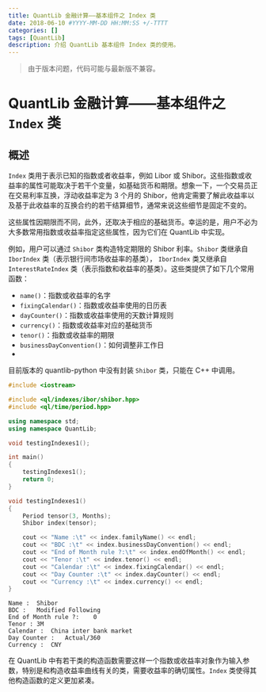 ```yaml
---
title: QuantLib 金融计算——基本组件之 Index 类
date: 2018-06-10 #YYYY-MM-DD HH:MM:SS +/-TTTT
categories: []
tags: [QuantLib]
description: 介绍 QuantLib 基本组件 Index 类的使用。
---
```


> 由于版本问题，代码可能与最新版不兼容。

# QuantLib 金融计算——基本组件之 `Index` 类

## 概述

`Index` 类用于表示已知的指数或者收益率，例如 Libor 或 Shibor。这些指数或收益率的属性可能取决于若干个变量，如基础货币和期限。想象一下，一个交易员正在交易利率互换，浮动收益率定为 3 个月的 Shibor，他肯定需要了解此收益率以及基于此收益率的互换合约的若干结算细节，通常来说这些细节是固定不变的。

这些属性因期限而不同，此外，还取决于相应的基础货币。幸运的是，用户不必为大多数常用指数或收益率指定这些属性，因为它们在 QuantLib 中实现。

例如，用户可以通过 `Shibor` 类构造特定期限的 Shibor 利率。`Shibor` 类继承自 `IborIndex` 类（表示银行间市场收益率的基类）， `IborIndex` 类又继承自 `InterestRateIndex` 类（表示指数和收益率的基类）。这些类提供了如下几个常用函数：

* `name()`：指数或收益率的名字
* `fixingCalendar()`：指数或收益率使用的日历表
* `dayCounter()`：指数或收益率使用的天数计算规则
* `currency()`：指数或收益率对应的基础货币
* `tenor()`：指数或收益率的期限
* `businessDayConvention()`：如何调整非工作日
* 

目前版本的 quantlib-python 中没有封装 `Shibor` 类，只能在 C++ 中调用。

```c++
#include <iostream>

#include <ql/indexes/ibor/shibor.hpp>
#include <ql/time/period.hpp>

using namespace std;
using namespace QuantLib;

void testingIndexes1();

int main()
{
    testingIndexes1();
    return 0;
}

void testingIndexes1()
{
    Period tensor(3, Months);
    Shibor index(tensor);

    cout << "Name :\t" << index.familyName() << endl;
    cout << "BDC :\t" << index.businessDayConvention() << endl;
    cout << "End of Month rule ?:\t" << index.endOfMonth() << endl;
    cout << "Tenor :\t" << index.tenor() << endl;
    cout << "Calendar :\t" << index.fixingCalendar() << endl;
    cout << "Day Counter :\t" << index.dayCounter() << endl;
    cout << "Currency :\t" << index.currency() << endl;
}
```

```
Name :	Shibor
BDC :	Modified Following
End of Month rule ?:	0
Tenor :	3M
Calendar :	China inter bank market
Day Counter :	Actual/360
Currency :	CNY
```

在 QuantLib 中有若干类的构造函数需要这样一个指数或收益率对象作为输入参数，特别是和构造收益率曲线有关的类，需要收益率的确切属性。`Index` 类使得其他构造函数的定义更加紧凑。
